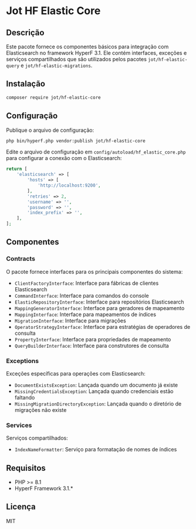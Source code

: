 # Jot HF Elastic Core

## Descrição

Este pacote fornece os componentes básicos para integração com Elasticsearch no framework HyperF 3.1. Ele contém interfaces, exceções e serviços compartilhados que são utilizados pelos pacotes `jot/hf-elastic-query` e `jot/hf-elastic-migrations`.

## Instalação

```bash
composer require jot/hf-elastic-core
```

## Configuração

Publique o arquivo de configuração:

```bash
php bin/hyperf.php vendor:publish jot/hf-elastic-core
```

Edite o arquivo de configuração em `config/autoload/hf_elastic_core.php` para configurar a conexão com o Elasticsearch:

```php
return [
    'elasticsearch' => [
        'hosts' => [
            'http://localhost:9200',
        ],
        'retries' => 2,
        'username' => '',
        'password' => '',
        'index_prefix' => '',
    ],
];
```

## Componentes

### Contracts

O pacote fornece interfaces para os principais componentes do sistema:

- `ClientFactoryInterface`: Interface para fábricas de clientes Elasticsearch
- `CommandInterface`: Interface para comandos do console
- `ElasticRepositoryInterface`: Interface para repositórios Elasticsearch
- `MappingGeneratorInterface`: Interface para geradores de mapeamento
- `MappingInterface`: Interface para mapeamentos de índices
- `MigrationInterface`: Interface para migrações
- `OperatorStrategyInterface`: Interface para estratégias de operadores de consulta
- `PropertyInterface`: Interface para propriedades de mapeamento
- `QueryBuilderInterface`: Interface para construtores de consulta

### Exceptions

Exceções específicas para operações com Elasticsearch:

- `DocumentExistsException`: Lançada quando um documento já existe
- `MissingCredentialsException`: Lançada quando credenciais estão faltando
- `MissingMigrationDirectoryException`: Lançada quando o diretório de migrações não existe

### Services

Serviços compartilhados:

- `IndexNameFormatter`: Serviço para formatação de nomes de índices

## Requisitos

- PHP >= 8.1
- HyperF Framework 3.1.*

## Licença

MIT

